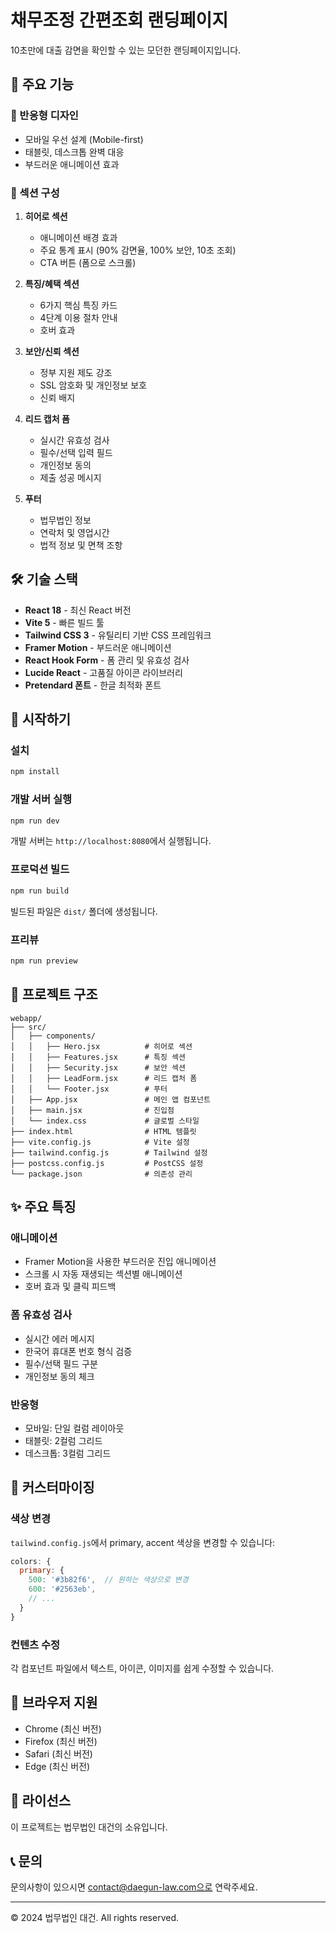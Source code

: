 # 채무조정 간편조회 랜딩페이지

10초만에 대출 감면을 확인할 수 있는 모던한 랜딩페이지입니다.

## 🌟 주요 기능

### 📱 반응형 디자인
- 모바일 우선 설계 (Mobile-first)
- 태블릿, 데스크톱 완벽 대응
- 부드러운 애니메이션 효과

### 🎨 섹션 구성
1. **히어로 섹션**
   - 애니메이션 배경 효과
   - 주요 통계 표시 (90% 감면율, 100% 보안, 10초 조회)
   - CTA 버튼 (폼으로 스크롤)

2. **특징/혜택 섹션**
   - 6가지 핵심 특징 카드
   - 4단계 이용 절차 안내
   - 호버 효과

3. **보안/신뢰 섹션**
   - 정부 지원 제도 강조
   - SSL 암호화 및 개인정보 보호
   - 신뢰 배지

4. **리드 캡처 폼**
   - 실시간 유효성 검사
   - 필수/선택 입력 필드
   - 개인정보 동의
   - 제출 성공 메시지

5. **푸터**
   - 법무법인 정보
   - 연락처 및 영업시간
   - 법적 정보 및 면책 조항

## 🛠️ 기술 스택

- **React 18** - 최신 React 버전
- **Vite 5** - 빠른 빌드 툴
- **Tailwind CSS 3** - 유틸리티 기반 CSS 프레임워크
- **Framer Motion** - 부드러운 애니메이션
- **React Hook Form** - 폼 관리 및 유효성 검사
- **Lucide React** - 고품질 아이콘 라이브러리
- **Pretendard 폰트** - 한글 최적화 폰트

## 🚀 시작하기

### 설치

```bash
npm install
```

### 개발 서버 실행

```bash
npm run dev
```

개발 서버는 `http://localhost:8080`에서 실행됩니다.

### 프로덕션 빌드

```bash
npm run build
```

빌드된 파일은 `dist/` 폴더에 생성됩니다.

### 프리뷰

```bash
npm run preview
```

## 📂 프로젝트 구조

```
webapp/
├── src/
│   ├── components/
│   │   ├── Hero.jsx          # 히어로 섹션
│   │   ├── Features.jsx      # 특징 섹션
│   │   ├── Security.jsx      # 보안 섹션
│   │   ├── LeadForm.jsx      # 리드 캡처 폼
│   │   └── Footer.jsx        # 푸터
│   ├── App.jsx               # 메인 앱 컴포넌트
│   ├── main.jsx              # 진입점
│   └── index.css             # 글로벌 스타일
├── index.html                # HTML 템플릿
├── vite.config.js            # Vite 설정
├── tailwind.config.js        # Tailwind 설정
├── postcss.config.js         # PostCSS 설정
└── package.json              # 의존성 관리
```

## ✨ 주요 특징

### 애니메이션
- Framer Motion을 사용한 부드러운 진입 애니메이션
- 스크롤 시 자동 재생되는 섹션별 애니메이션
- 호버 효과 및 클릭 피드백

### 폼 유효성 검사
- 실시간 에러 메시지
- 한국어 휴대폰 번호 형식 검증
- 필수/선택 필드 구분
- 개인정보 동의 체크

### 반응형
- 모바일: 단일 컬럼 레이아웃
- 태블릿: 2컬럼 그리드
- 데스크톱: 3컬럼 그리드

## 🎨 커스터마이징

### 색상 변경
`tailwind.config.js`에서 primary, accent 색상을 변경할 수 있습니다:

```javascript
colors: {
  primary: {
    500: '#3b82f6',  // 원하는 색상으로 변경
    600: '#2563eb',
    // ...
  }
}
```

### 컨텐츠 수정
각 컴포넌트 파일에서 텍스트, 아이콘, 이미지를 쉽게 수정할 수 있습니다.

## 📱 브라우저 지원

- Chrome (최신 버전)
- Firefox (최신 버전)
- Safari (최신 버전)
- Edge (최신 버전)

## 📄 라이선스

이 프로젝트는 법무법인 대건의 소유입니다.

## 📞 문의

문의사항이 있으시면 contact@daegun-law.com으로 연락주세요.

---

© 2024 법무법인 대건. All rights reserved.
